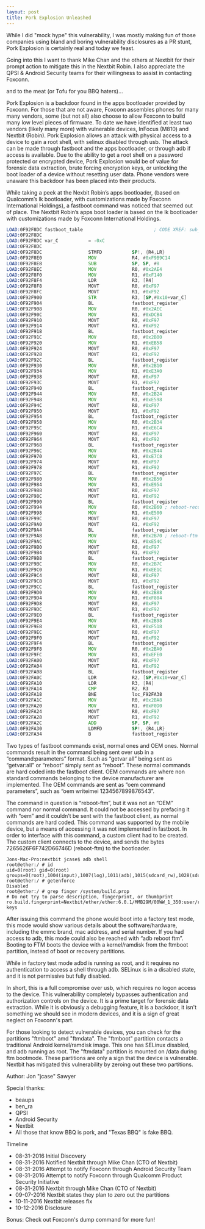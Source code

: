 ```yaml
---
layout: post
title: Pork Explosion Unleashed
---
```


While I did "mock hype" this vulnerability, I was mostly making fun of those companies using bland and boring vulnerability disclosures as a PR stunt, Pork Explosion is certainly real and today we feast.

Going into this I want to thank Mike Chan and the others at Nextbit for their prompt action to mitigate this in the Nextbit Robin. I also appreciate the QPSI & Android Security teams for their willingness to assist in contacting Foxconn.

and to the meat (or Tofu for you BBQ haters)...

Pork Explosion is a backdoor found in the apps bootloader provided by Foxconn. For those that are not aware, Foxconn assembles phones for many many vendors, some (but not all) also choose to allow Foxconn to build many low level pieces of firmware. To date we have identified at least two vendors (likely many more) with vulnerable devices, InFocus (M810) and Nextbit (Robin). Pork Explosion allows an attack with physical access to a device to gain a root shell, with selinux disabled through usb. The attack can be made through fastboot and the apps bootloader, or through adb if access is available. Due to the ability to get a root shell on a password protected or encrypted device, Pork Explosion would be of value for forensic data extraction, brute forcing encryption keys, or unlocking the boot loader of a device without resetting user data. Phone vendors were unaware this backdoor has been placed into their products.

While taking a peek at the Nexbit Robin’s apps bootloader, (based on Qualcomm’s lk bootloader, with customizations made by Foxconn International Holdings), a fastboot command was noticed that seemed out of place. The Nextbit Robin’s apps boot loader is based on the lk bootloader with customizations made by Foxconn International Holdings.

~~~ asm
LOAD:0F92F8DC fastboot_table                          ; CODE XREF: sub_F939888+174p
LOAD:0F92F8DC
LOAD:0F92F8DC var_C           = -0xC
LOAD:0F92F8DC
LOAD:0F92F8DC                 STMFD           SP!, {R4,LR}
LOAD:0F92F8E0                 MOV             R4, #0xF9B9C14
LOAD:0F92F8E8                 SUB             SP, SP, #8
LOAD:0F92F8EC                 MOV             R0, #0x2AE4
LOAD:0F92F8F0                 MOV             R1, #0xF140
LOAD:0F92F8F4                 LDR             R3, [R4]
LOAD:0F92F8F8                 MOVT            R0, #0xF97
LOAD:0F92F8FC                 MOVT            R1, #0xF92
LOAD:0F92F900                 STR             R3, [SP,#0x10+var_C]
LOAD:0F92F904                 BL              fastboot_register
LOAD:0F92F908                 MOV             R0, #0x2AEC
LOAD:0F92F90C                 MOV             R1, #0xDCB4
LOAD:0F92F910                 MOVT            R0, #0xF97
LOAD:0F92F914                 MOVT            R1, #0xF92
LOAD:0F92F918                 BL              fastboot_register
LOAD:0F92F91C                 MOV             R0, #0x2B00
LOAD:0F92F920                 MOV             R1, #0xEB58
LOAD:0F92F924                 MOVT            R0, #0xF97
LOAD:0F92F928                 MOVT            R1, #0xF92
LOAD:0F92F92C                 BL              fastboot_register
LOAD:0F92F930                 MOV             R0, #0x2B10
LOAD:0F92F934                 MOV             R1, #0xE3A0
LOAD:0F92F938                 MOVT            R0, #0xF97
LOAD:0F92F93C                 MOVT            R1, #0xF92
LOAD:0F92F940                 BL              fastboot_register
LOAD:0F92F944                 MOV             R0, #0x2B24
LOAD:0F92F948                 MOV             R1, #0xE598
LOAD:0F92F94C                 MOVT            R0, #0xF97
LOAD:0F92F950                 MOVT            R1, #0xF92
LOAD:0F92F954                 BL              fastboot_register
LOAD:0F92F958                 MOV             R0, #0x2B34
LOAD:0F92F95C                 MOV             R1, #0xE6C4
LOAD:0F92F960                 MOVT            R0, #0xF97
LOAD:0F92F964                 MOVT            R1, #0xF92
LOAD:0F92F968                 BL              fastboot_register
LOAD:0F92F96C                 MOV             R0, #0x2B44
LOAD:0F92F970                 MOV             R1, #0xE7C8
LOAD:0F92F974                 MOVT            R0, #0xF97
LOAD:0F92F978                 MOVT            R1, #0xF92
LOAD:0F92F97C                 BL              fastboot_register
LOAD:0F92F980                 MOV             R0, #0x2B50
LOAD:0F92F984                 MOV             R1, #0xE954
LOAD:0F92F988                 MOVT            R0, #0xF97
LOAD:0F92F98C                 MOVT            R1, #0xF92
LOAD:0F92F990                 BL              fastboot_register
LOAD:0F92F994                 MOV             R0, #0x2B60 ; reboot-recovery
LOAD:0F92F998                 MOV             R1, #0xE500
LOAD:0F92F99C                 MOVT            R0, #0xF97
LOAD:0F92F9A0                 MOVT            R1, #0xF92
LOAD:0F92F9A4                 BL              fastboot_register
LOAD:0F92F9A8                 MOV             R0, #0x2B70 ; reboot-ftm
LOAD:0F92F9AC                 MOV             R1, #0xE54C
LOAD:0F92F9B0                 MOVT            R0, #0xF97
LOAD:0F92F9B4                 MOVT            R1, #0xF92
LOAD:0F92F9B8                 BL              fastboot_register
LOAD:0F92F9BC                 MOV             R0, #0x2B7C
LOAD:0F92F9C0                 MOV             R1, #0xEE1C
LOAD:0F92F9C4                 MOVT            R0, #0xF97
LOAD:0F92F9C8                 MOVT            R1, #0xF92
LOAD:0F92F9CC                 BL              fastboot_register
LOAD:0F92F9D0                 MOV             R0, #0x2B88
LOAD:0F92F9D4                 MOV             R1, #0xF804
LOAD:0F92F9D8                 MOVT            R0, #0xF97
LOAD:0F92F9DC                 MOVT            R1, #0xF92
LOAD:0F92F9E0                 BL              fastboot_register
LOAD:0F92F9E4                 MOV             R0, #0x2B98
LOAD:0F92F9E8                 MOV             R1, #0xF518
LOAD:0F92F9EC                 MOVT            R0, #0xF97
LOAD:0F92F9F0                 MOVT            R1, #0xF92
LOAD:0F92F9F4                 BL              fastboot_register
LOAD:0F92F9F8                 MOV             R0, #0x2BA0
LOAD:0F92F9FC                 MOV             R1, #0xEFE0
LOAD:0F92FA00                 MOVT            R0, #0xF97
LOAD:0F92FA04                 MOVT            R1, #0xF92
LOAD:0F92FA08                 BL              fastboot_register
LOAD:0F92FA0C                 LDR             R2, [SP,#0x10+var_C]
LOAD:0F92FA10                 LDR             R3, [R4]
LOAD:0F92FA14                 CMP             R2, R3
LOAD:0F92FA18                 BNE             loc_F92FA38
LOAD:0F92FA1C                 MOV             R0, #0x2BA8
LOAD:0F92FA20                 MOV             R1, #0xF0D0
LOAD:0F92FA24                 MOVT            R0, #0xF97
LOAD:0F92FA28                 MOVT            R1, #0xF92
LOAD:0F92FA2C                 ADD             SP, SP, #8
LOAD:0F92FA30                 LDMFD           SP!, {R4,LR}
LOAD:0F92FA34                 B               fastboot_register
~~~

Two types of fastboot commands exist, normal ones and OEM ones. Normal commands result in the command being sent over usb in a “command:parameters” format. Such as “getvar all” being sent as “getvar:all” or “reboot” simply sent as “reboot”.  These normal commands are hard coded into the fastboot client. OEM commands are where non standard commands belonging to the device manufacturer are implemented. The OEM commands are sent as “oem command parameters”, such as “oem writeimei 1234567899876543”.

The command in question is “reboot-ftm”, but it was not an “OEM” command nor normal command. It could not be accessed by prefacing it with “oem” and it couldn’t be sent with the fastboot client, as normal commands are hard coded. This command was supported by the mobile device, but a means of accessing it was not implemented in fastboot. In order to interface with this command, a custom client had to be created. The custom client connects to the device, and sends the bytes 7265626F6F742D66746D (reboot-ftm) to the bootloader.

~~~
Jons-Mac-Pro:nextbit jcase$ adb shell
root@ether:/ # id
uid=0(root) gid=0(root) groups=0(root),1004(input),1007(log),1011(adb),1015(sdcard_rw),1028(sdcard_r),3001(net_bt_admin),3002(net_bt),3003(inet),3006(net_bw_stats)
root@ether:/ # getenforce                                                      
Disabled
root@ether:/ # grep finger /system/build.prop                                  
# Do not try to parse description, fingerprint, or thumbprint
ro.build.fingerprint=Nextbit/ether/ether:6.0.1/MMB29M/00WW_1_350:user/release-keys
~~~

After issuing this command the phone would boot into a factory test mode, this mode would show various details about the software/hardware, including the emmc brand, mac address, and serial number. If you had access to adb, this mode could also be reached with “adb reboot ftm”. Booting to FTM boots the device with a kernel/ramdisk from the ftmboot partition, instead of boot or recovery partitions.

While in factory test mode adbd is running as root, and it requires no authentication to access a shell through adb. SELinux is in a disabled state, and it is not permissive but fully disabled.

In short, this is a full compromise over usb, which requires no logon access to the device. This vulnerability completely bypasses authentication and authorization controls on the device. It is a prime target for forensic data extraction. While it is obviously a debugging feature, it is a backdoor, it isn't something we should see in modern devices, and it is a sign of great neglect on Foxconn's part.

For those looking to detect vulnerable devices, you can check for the partitions "ftmboot" amd "ftmdata". The "ftmboot" partition contacts a traditional Android kernel/ramdisk image. This one has SELinux disabled, and adb running as root. The "ftmdata" partition is mounted on /data during ftm bootmode. These partitions are only a sign that the device is vulnerable. Nextbit has mitigated this vulnerability by zeroing out these two partitions.

Author: Jon "jcase" Sawyer

Special thanks:

- beaups
- ben_ra
- QPSI
- Android Security
- Nextbit
- All those that know BBQ is pork, and "Texas BBQ" is fake BBQ.

Timeline

- 08-31-2016   Initial Discovery
- 08-31-2016   Notified Nextbit through Mike Chan (CTO of Nextbit)
- 08-31-2016   Attempt to notify Foxconn through Android Security Team
- 08-31-2016   Attempt to notify Foxconn through Qualcomm Product Security Initiative
- 08-31-2016   Nextbit through Mike Chan (CTO of Nextbit)
- 09-07-2016   Nextbit states they plan to zero out the partitions
- 10-11-2016   Nextbit releases fix
- 10-12-2016   Disclosure 


Bonus: Check out Foxconn's dump command for more fun!
